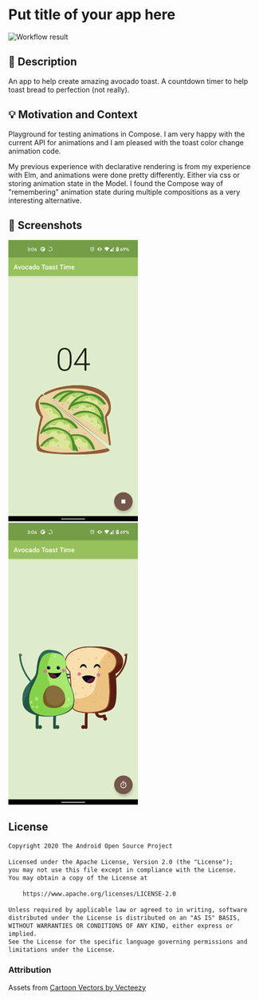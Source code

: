 # Put title of your app here

<!--- Replace <OWNER> with your Github Username and <REPOSITORY> with the name of your repository. -->
<!--- You can find both of these in the url bar when you open your repository in github. -->
![Workflow result](https://github.com/torresmi/compose-countdown-timer/workflows/Check/badge.svg)


## :scroll: Description
<!--- Describe your app in one or two sentences -->
An app to help create amazing avocado toast. A countdown timer to help toast bread to perfection (not really).

## :bulb: Motivation and Context
<!--- Optionally point readers to interesting parts of your submission. -->
<!--- What are you especially proud of? -->
Playground for testing animations in Compose. I am very happy with the current API for animations
and I am pleased with the toast color change animation code.

My previous experience with declarative rendering is from my experience with Elm, and animations
were done pretty differently. Either via css or storing animation state in the Model. I found the Compose
way of "remembering" animation state during multiple compositions as a very interesting alternative.

## :camera_flash: Screenshots
<!-- You can add more screenshots here if you like -->
<img src="/results/screenshot_1.png" width="260">&emsp;<img src="/results/screenshot_2.png" width="260">

## License
```
Copyright 2020 The Android Open Source Project

Licensed under the Apache License, Version 2.0 (the "License");
you may not use this file except in compliance with the License.
You may obtain a copy of the License at

    https://www.apache.org/licenses/LICENSE-2.0

Unless required by applicable law or agreed to in writing, software
distributed under the License is distributed on an "AS IS" BASIS,
WITHOUT WARRANTIES OR CONDITIONS OF ANY KIND, either express or implied.
See the License for the specific language governing permissions and
limitations under the License.
```


### Attribution
Assets from [Cartoon Vectors by Vecteezy](https://www.vecteezy.com/free-vector/cartoon)
